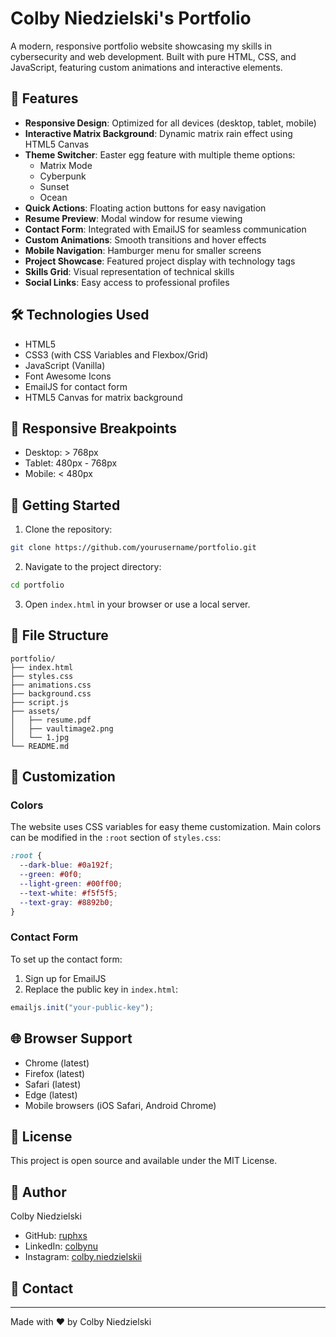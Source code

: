 # Colby Niedzielski's Portfolio

A modern, responsive portfolio website showcasing my skills in cybersecurity and web development. Built with pure HTML, CSS, and JavaScript, featuring custom animations and interactive elements.

## 🌟 Features

- **Responsive Design**: Optimized for all devices (desktop, tablet, mobile)
- **Interactive Matrix Background**: Dynamic matrix rain effect using HTML5 Canvas
- **Theme Switcher**: Easter egg feature with multiple theme options:
  - Matrix Mode
  - Cyberpunk
  - Sunset
  - Ocean
- **Quick Actions**: Floating action buttons for easy navigation
- **Resume Preview**: Modal window for resume viewing
- **Contact Form**: Integrated with EmailJS for seamless communication
- **Custom Animations**: Smooth transitions and hover effects
- **Mobile Navigation**: Hamburger menu for smaller screens
- **Project Showcase**: Featured project display with technology tags
- **Skills Grid**: Visual representation of technical skills
- **Social Links**: Easy access to professional profiles

## 🛠️ Technologies Used

- HTML5
- CSS3 (with CSS Variables and Flexbox/Grid)
- JavaScript (Vanilla)
- Font Awesome Icons
- EmailJS for contact form
- HTML5 Canvas for matrix background

## 📱 Responsive Breakpoints

- Desktop: > 768px
- Tablet: 480px - 768px
- Mobile: < 480px

## 🚀 Getting Started

1. Clone the repository:
```bash
git clone https://github.com/yourusername/portfolio.git
```

2. Navigate to the project directory:
```bash
cd portfolio
```

3. Open `index.html` in your browser or use a local server.

## 📄 File Structure

```
portfolio/
├── index.html
├── styles.css
├── animations.css
├── background.css
├── script.js
├── assets/
│   ├── resume.pdf
│   ├── vaultimage2.png
│   └── 1.jpg
└── README.md
```

## 🔧 Customization

### Colors
The website uses CSS variables for easy theme customization. Main colors can be modified in the `:root` section of `styles.css`:

```css
:root {
  --dark-blue: #0a192f;
  --green: #0f0;
  --light-green: #00ff00;
  --text-white: #f5f5f5;
  --text-gray: #8892b0;
}
```

### Contact Form
To set up the contact form:
1. Sign up for EmailJS
2. Replace the public key in `index.html`:
```javascript
emailjs.init("your-public-key");
```

## 🌐 Browser Support

- Chrome (latest)
- Firefox (latest)
- Safari (latest)
- Edge (latest)
- Mobile browsers (iOS Safari, Android Chrome)

## 📝 License

This project is open source and available under the MIT License.

## 👤 Author

Colby Niedzielski
- GitHub: [ruphxs](https://github.com/ruphxs)
- LinkedIn: [colbynu](https://www.linkedin.com/in/colbynu)
- Instagram: [colby.niedzielskii](https://www.instagram.com/colby.niedzielskii)

## 🤝 Contact


---

Made with ❤️ by Colby Niedzielski 

